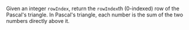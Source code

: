 Given an integer `rowIndex`, return the `rowIndex`th (0-indexed) row of the Pascal's triangle.
In Pascal's triangle, each number is the sum of the two numbers directly above it.
